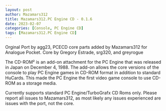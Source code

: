 ```yaml
---
layout: post
author: Mazamars312
title: Mazamars312.PC Engine CD - 0.1.6
date: 2023-02-07
categories: [Console, PC Engine CD]
tags: [Mazamars312.PC Engine CD]
---
```

Orginal Port by agg23, PCECD core parts added by Mazamars312 for Analogue Pocket. Core by Gregory Estrade, srg320, and greyrogue

The CD-ROM² is an add-on attachment for the PC Engine that was released in Japan on December 4, 1988. The add-on allows the core versions of the console to play PC Engine games in CD-ROM format in addition to standard HuCards. This made the PC Engine the first video game console to use CD-ROM as a storage media.

Currently supports standard PC Engine/TurboGrafx CD Roms only. Please report all issues to Mazamars312, as most likely any issues experienced are issues with the port, not the core.
